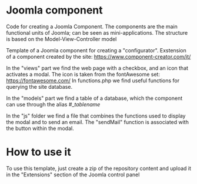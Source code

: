 # Joomla component
Code for creating a Joomla Component. The components are the main functional units of Joomla; can be seen as mini-applications. The structure is based on the Model-View-Controller model

Template of a Joomla component for creating a "configurator". Exstension of a component created by the site:
https://www.component-creator.com/it/

In the "views" part we find the web page with a checkbox, and an icon that activates a modal. The icon is taken from the fontAwesome set:
https://fontawesome.com/
In functions.php we find useful functions for querying the site database.

In the "models" part we find a table of a database, which the component can use through the alias #__tablename_

In the "js" folder we find a file that combines the functions used to display the modal and to send an email.
The "sendMail" function is associated with the button within the modal.

# How to use it
To use this template, just create a zip of the repository content and upload it in the "Extensions" section of the Joomla control panel
